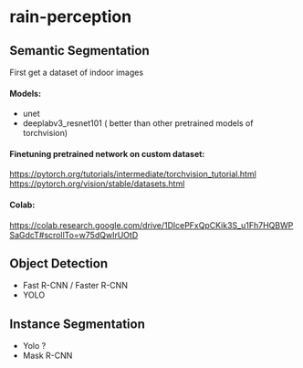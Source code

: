 # rain-perception  
  
## Semantic Segmentation  
First get a dataset of indoor images  
  
#### Models:  
- unet
- deeplabv3_resnet101 ( better than other pretrained models of torchvision)

  
#### Finetuning pretrained network on custom dataset:
https://pytorch.org/tutorials/intermediate/torchvision_tutorial.html
https://pytorch.org/vision/stable/datasets.html

#### Colab:
https://colab.research.google.com/drive/1DlcePFxQpCKik3S_u1Fh7HQBWPSaGdcT#scrollTo=w75dQwIrUOtD




## Object Detection
- Fast R-CNN / Faster R-CNN
- YOLO
  
## Instance Segmentation
- Yolo ?
- Mask R-CNN  
